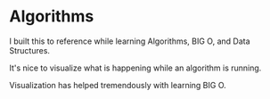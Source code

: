 # Algorithms

I built this to reference while learning Algorithms, BIG O, and Data Structures. 

It's nice to visualize what is happening while an algorithm is running.

Visualization has helped tremendously with learning BIG O.